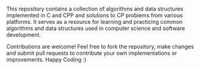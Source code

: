 This repository contains a collection of algorithms and data structures implemented in C and CPP and solutions to CP problems from various platforms. It serves as a resource for learning and practicing common algorithms and data structures used in computer science and software development.

Contributions are welcome! Feel free to fork the repository, make changes and submit pull requests to contribute your own implementations or improvements.
Happy Coding :)
